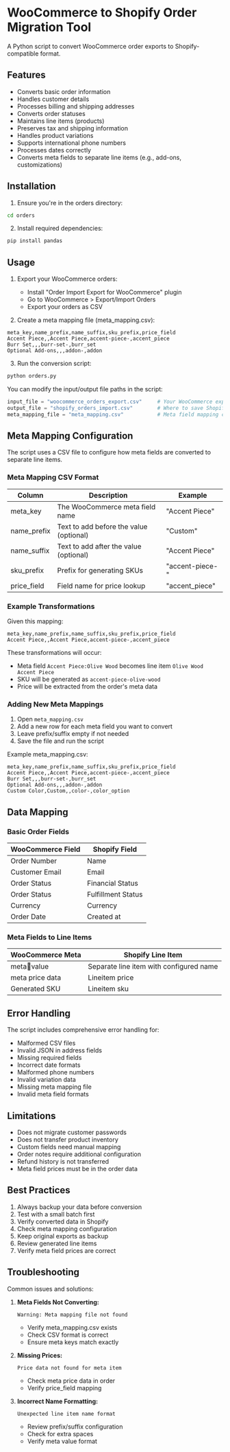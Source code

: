 # WooCommerce to Shopify Order Migration Tool

A Python script to convert WooCommerce order exports to Shopify-compatible format.

## Features

- Converts basic order information
- Handles customer details
- Processes billing and shipping addresses
- Converts order statuses
- Maintains line items (products)
- Preserves tax and shipping information
- Handles product variations
- Supports international phone numbers
- Processes dates correctly
- Converts meta fields to separate line items (e.g., add-ons, customizations)

## Installation

1. Ensure you're in the orders directory:

```bash
cd orders
```

2. Install required dependencies:

```bash
pip install pandas
```

## Usage

1. Export your WooCommerce orders:
   - Install "Order Import Export for WooCommerce" plugin
   - Go to WooCommerce > Export/Import Orders
   - Export your orders as CSV

2. Create a meta mapping file (meta_mapping.csv):

```csv
meta_key,name_prefix,name_suffix,sku_prefix,price_field
Accent Piece,,Accent Piece,accent-piece-,accent_piece
Burr Set,,,burr-set-,burr_set
Optional Add-ons,,,addon-,addon
```

3. Run the conversion script:

```python
python orders.py
```

You can modify the input/output file paths in the script:

```python
input_file = "woocommerce_orders_export.csv"     # Your WooCommerce export
output_file = "shopify_orders_import.csv"        # Where to save Shopify import
meta_mapping_file = "meta_mapping.csv"           # Meta field mapping configuration
```

## Meta Mapping Configuration

The script uses a CSV file to configure how meta fields are converted to separate line items.

### Meta Mapping CSV Format

| Column | Description | Example |
|--------|-------------|---------|
| meta_key | The WooCommerce meta field name | "Accent Piece" |
| name_prefix | Text to add before the value (optional) | "Custom" |
| name_suffix | Text to add after the value (optional) | "Accent Piece" |
| sku_prefix | Prefix for generating SKUs | "accent-piece-" |
| price_field | Field name for price lookup | "accent_piece" |

### Example Transformations

Given this mapping:

```csv
meta_key,name_prefix,name_suffix,sku_prefix,price_field
Accent Piece,,Accent Piece,accent-piece-,accent_piece
```

These transformations will occur:

- Meta field `Accent Piece:Olive Wood` becomes line item `Olive Wood Accent Piece`
- SKU will be generated as `accent-piece-olive-wood`
- Price will be extracted from the order's meta data

### Adding New Meta Mappings

1. Open `meta_mapping.csv`
2. Add a new row for each meta field you want to convert
3. Leave prefix/suffix empty if not needed
4. Save the file and run the script

Example meta_mapping.csv:

```csv
meta_key,name_prefix,name_suffix,sku_prefix,price_field
Accent Piece,,Accent Piece,accent-piece-,accent_piece
Burr Set,,,burr-set-,burr_set
Optional Add-ons,,,addon-,addon
Custom Color,Custom,,color-,color_option
```

## Data Mapping

### Basic Order Fields

| WooCommerce Field | Shopify Field |
|-------------------|---------------|
| Order Number | Name |
| Customer Email | Email |
| Order Status | Financial Status |
| Order Status | Fulfillment Status |
| Currency | Currency |
| Order Date | Created at |

### Meta Fields to Line Items

| WooCommerce Meta | Shopify Line Item |
|-----------------|-------------------|
| meta:key:value | Separate line item with configured name |
| meta price data | Lineitem price |
| Generated SKU | Lineitem sku |

## Error Handling

The script includes comprehensive error handling for:

- Malformed CSV files
- Invalid JSON in address fields
- Missing required fields
- Incorrect date formats
- Malformed phone numbers
- Invalid variation data
- Missing meta mapping file
- Invalid meta field formats

## Limitations

- Does not migrate customer passwords
- Does not transfer product inventory
- Custom fields need manual mapping
- Order notes require additional configuration
- Refund history is not transferred
- Meta field prices must be in the order data

## Best Practices

1. Always backup your data before conversion
2. Test with a small batch first
3. Verify converted data in Shopify
4. Check meta mapping configuration
5. Keep original exports as backup
6. Review generated line items
7. Verify meta field prices are correct

## Troubleshooting

Common issues and solutions:

1. **Meta Fields Not Converting:**

   ```
   Warning: Meta mapping file not found
   ```

   - Verify meta_mapping.csv exists
   - Check CSV format is correct
   - Ensure meta keys match exactly

2. **Missing Prices:**

   ```
   Price data not found for meta item
   ```

   - Check meta price data in order
   - Verify price_field mapping

3. **Incorrect Name Formatting:**

   ```
   Unexpected line item name format
   ```

   - Review prefix/suffix configuration
   - Check for extra spaces
   - Verify meta value format
